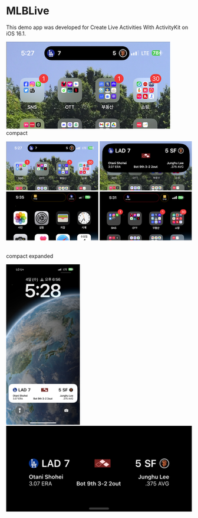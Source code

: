 # MLBLive

This demo app was developed for Create Live Activities With ActivityKit on iOS 16.1.

![compact](https://raw.githubusercontent.com/fornew21c/MLBLive/main/screenShot/compacted.png)
compact

<p>
<img src="https://raw.githubusercontent.com/fornew21c/MLBLive/main/screenShot/compacted.png" alt="Sample Image" width="250"> 
<img src="https://raw.githubusercontent.com/fornew21c/MLBLive/main/screenShot/expanded.png" alt="Sample Image" width="250">
<img src="https://raw.githubusercontent.com/fornew21c/MLBLive/main/screenShot/minimalAttach.png" alt="Sample Image" width="250">
<img src="https://raw.githubusercontent.com/fornew21c/MLBLive/main/screenShot/minimalDetach.png" alt="Sample Image" width="250">
  
</p>
<br/>
compact    expanded

<br/>

<p>
<img src="https://raw.githubusercontent.com/fornew21c/MLBLive/main/screenShot/lockScreen.jpeg" alt="Sample Image" width="200">
<img src="https://raw.githubusercontent.com/fornew21c/MLBLive/main/screenShot/standby.jpeg" alt="Sample Image" width="600">
</p>


